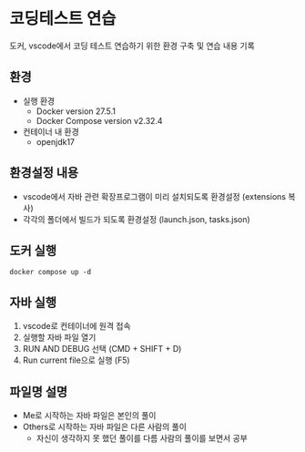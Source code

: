 # 코딩테스트 연습
도커, vscode에서 코딩 테스트 연습하기 위한 환경 구축 및 연습 내용 기록

## 환경
- 실행 환경
  - Docker version 27.5.1
  - Docker Compose version v2.32.4
- 컨테이너 내 환경
  - openjdk17

## 환경설정 내용
- vscode에서 자바 관련 확장프로그램이 미리 설치되도록 환경설정 (extensions 복사)
- 각각의 폴더에서 빌드가 되도록 환경설정 (launch.json, tasks.json)

## 도커 실행
```
docker compose up -d
```

## 자바 실행
1. vscode로 컨테이너에 원격 접속
2. 실행할 자바 파일 열기
3. RUN AND DEBUG 선택 (CMD + SHIFT + D)
4. Run current file으로 실행 (F5)

## 파일명 설명
- Me로 시작하는 자바 파일은 본인의 풀이
- Others로 시작하는 자바 파일은 다른 사람의 풀이
  - 자신이 생각하지 못 했던 풀이를 다름 사람의 풀이를 보면서 공부